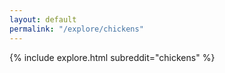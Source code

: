 ```yaml
---
layout: default
permalink: "/explore/chickens"
---
```


{% include explore.html subreddit="chickens" %}
